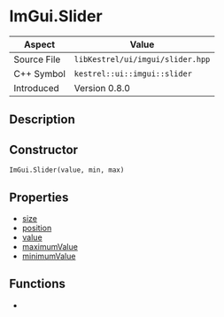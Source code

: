 # ImGui.Slider
| Aspect | Value |
| --- | --- |
| Source File | `libKestrel/ui/imgui/slider.hpp` |
| C++ Symbol | `kestrel::ui::imgui::slider` |
| Introduced | Version 0.8.0 |
## Description
## Constructor
```
ImGui.Slider(value, min, max)
```
## Properties

 - [size](size.md)
 - [position](position.md)
 - [value](value.md)
 - [maximumValue](maximumValue.md)
 - [minimumValue](minimumValue.md)

## Functions

 - [](valueChanged.md)

